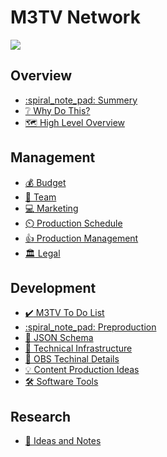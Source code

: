 M3TV Network
===
![](https://hackmd.io/_uploads/S17etZvfT.jpg)

Overview
---
- [:spiral_note_pad: Summery](/Vv8Kj6mDQg2GZZN-j4Wy0A)
- [:grey_question: Why Do This?](/rnwisHELQ26TtCHGOszloQ)
- [:world_map: High Level Overview](/qWt6aZLxSBauuf17U4XBvA)

Management
---
- [:moneybag: Budget](/XbSwFvUxTU2oRWxPDmlSqA)
- [:construction_worker: Team](/U61U5BvySqSfCL96OdjtWQ)
- [:computer: Marketing](/UAxRwnY2Q-WU_4nTcCb3dg)
- [:timer_clock: Production Schedule](/HKht1ZScSGGIFf5WpikISQ)
- [:+1: Production Management](/-ok01l7eT-GhrjcImChltA)
- [:classical_building: Legal](/2FiEYtoBRzy1nIer7FhsJQ)

Development
---
- [:heavy_check_mark: M3TV To Do List](/Q80Ku2i4TbeEXBaAwBa94Q)
- [:spiral_note_pad: Preproduction](/sp1YO46yReO9BN8cDdNxEQ)
- [:scroll: JSON Schema](/yENaTRJISROb4QCZ0bfWlg)
- [:diamond_shape_with_a_dot_inside: Technical Infrastructure](/1G-955FHRTWTfS2TEQeqYQ)
- [:movie_camera: OBS Techinal Details](/0bIg0U8vQu25Ogbaw0gcnA)
- [:bulb: Content Production Ideas](/1IzFYyMbTPq1Sj8ZXPkhoQ)
- [:hammer_and_wrench: Software Tools](/9QWtHB6-Sqix81t9FgRAfQ)


Research
---
- [:notebook_with_decorative_cover: Ideas and Notes](/oklcfua9T_O7Z20mB0X-kw)


